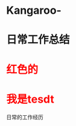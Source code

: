 # Kangaroo-

# 日常工作总结
<div>
<h1 style="color:red" >红色的<h1>
<h1 style="color:red">我是tesdt</h1>
  </div>
日常的工作经历
